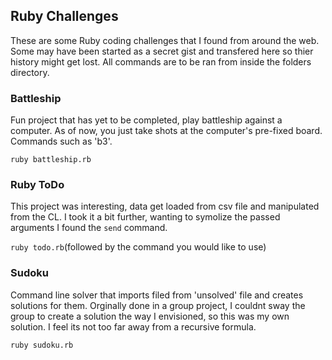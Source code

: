 
## Ruby Challenges

These are some Ruby coding challenges that I found from around the web. Some may have been started as a secret gist and transfered here so thier history might get lost. All commands are to be ran from inside the folders directory.

### Battleship

Fun project that has yet to be completed, play battleship against a computer. As of now, you just take shots at the computer's pre-fixed board. Commands such as 'b3'.

`ruby battleship.rb`

### Ruby ToDo

This project was interesting, data get loaded from csv file and manipulated from the CL. I took it a bit further, wanting to symolize the passed arguments I found the `send` command.

`ruby todo.rb`(followed by the command you would like to use)

### Sudoku

Command line solver that imports filed from 'unsolved' file and creates solutions for them. Orginally done in a group project, I couldnt sway the group to create a solution the way I envisioned, so this was my own solution. I feel its not too far away from a recursive formula.

`ruby sudoku.rb`
